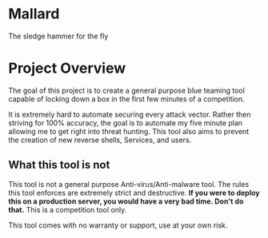 # Mallard
The sledge hammer for the fly

# Project Overview
The goal of this project is to create a general purpose blue teaming tool capable of locking down a box in the first few minutes of a competition. 

It is extremely hard to automate securing every attack vector. Rather then striving for 100% accuracy, the goal is to automate my five minute plan allowing me to get right into threat hunting. This tool also aims to prevent the creation of new reverse shells, Services, and users.

## What this tool is not
This tool is not a general purpose Anti-virus/Anti-malware tool. The rules this tool enforces are extremely strict and destructive. **If you were to deploy this on a production server, you would have a very bad time. Don't do that.** This is a competition tool only.

This tool comes with no warranty or support, use at your own risk.

